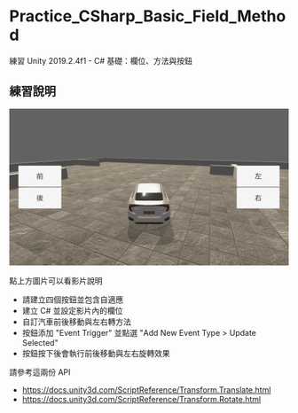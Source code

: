 # Practice_CSharp_Basic_Field_Method
 練習 Unity 2019.2.4f1 - C# 基礎：欄位、方法與按鈕

## 練習說明
[![練習說明](./finish.png)](https://youtu.be/VIJV-j85JV4 "點我看影片說明")

點上方圖片可以看影片說明
- 請建立四個按鈕並包含自適應
- 建立 C# 並設定影片內的欄位
- 自訂汽車前後移動與左右轉方法
- 按鈕添加 "Event Trigger" 並點選 "Add New Event Type > Update Selected"
- 按鈕按下後會執行前後移動與左右旋轉效果

請參考這兩份 API
- https://docs.unity3d.com/ScriptReference/Transform.Translate.html
- https://docs.unity3d.com/ScriptReference/Transform.Rotate.html